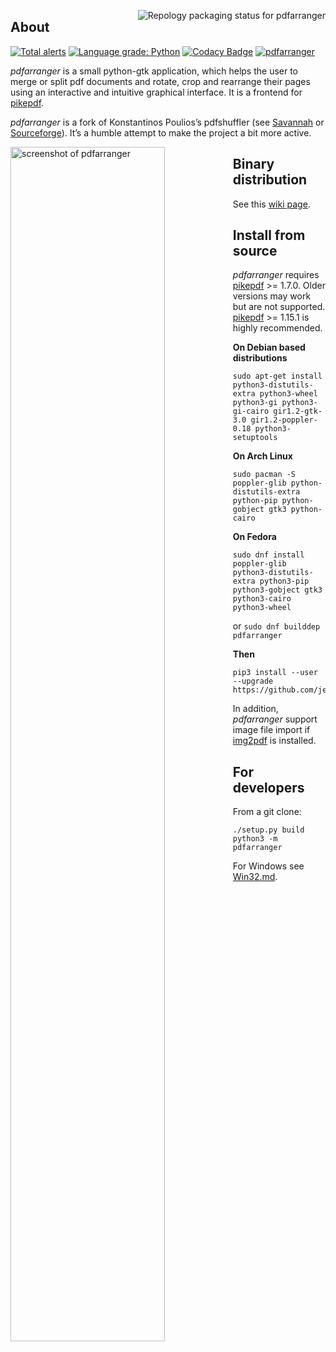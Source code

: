 [<img align="right" src="https://repology.org/badge/vertical-allrepos/pdfarranger.svg" alt="Repology packaging status for pdfarranger">](https://repology.org/project/pdfarranger/versions)
## About

[![Total alerts](https://img.shields.io/lgtm/alerts/g/jeromerobert/pdfarranger.svg?logo=lgtm&logoWidth=18)](https://lgtm.com/projects/g/jeromerobert/pdfarranger/alerts/)
[![Language grade: Python](https://img.shields.io/lgtm/grade/python/g/jeromerobert/pdfarranger.svg?logo=lgtm&logoWidth=18)](https://lgtm.com/projects/g/jeromerobert/pdfarranger/context:python)
[![Codacy Badge](https://api.codacy.com/project/badge/Grade/f30fcd52c2fe4d438542275876221ecd)](https://app.codacy.com/app/jeromerobert/pdfarranger?utm_source=github.com&utm_medium=referral&utm_content=jeromerobert/pdfarranger&utm_campaign=Badge_Grade_Settings)
[![pdfarranger](https://github.com/jeromerobert/pdfarranger/workflows/pdfarranger/badge.svg)](https://github.com/jeromerobert/pdfarranger/actions?query=workflow%3Apdfarranger+branch%3Amaster)

*pdfarranger* is a small python-gtk application, which helps the user to merge
or split pdf documents and rotate, crop and rearrange their pages using an
interactive and intuitive graphical interface. It is a frontend for
[pikepdf](https://github.com/pikepdf/pikepdf).

*pdfarranger* is a fork of Konstantinos Poulios’s pdfshuffler
(see [Savannah](https://savannah.nongnu.org/projects/pdfshuffler) or
[Sourceforge](http://sourceforge.net/projects/pdfshuffler)).
It’s a humble attempt to make the project a bit more active.

<img width="70%" align="left" src="https://github.com/jeromerobert/pdfarranger/raw/master/data/screenshot.png" alt="screenshot of pdfarranger">


## Binary distribution

See this [wiki page](https://github.com/jeromerobert/pdfarranger/wiki/Binary-packages).

## Install from source

*pdfarranger* requires [pikepdf](https://github.com/pikepdf/pikepdf) >= 1.7.0. Older versions may work
but are not supported. [pikepdf](https://github.com/pikepdf/pikepdf) >= 1.15.1 is highly recommended.

**On Debian based distributions**

```
sudo apt-get install python3-distutils-extra python3-wheel python3-gi python3-gi-cairo gir1.2-gtk-3.0 gir1.2-poppler-0.18 python3-setuptools
```

**On Arch Linux**

```
sudo pacman -S poppler-glib python-distutils-extra python-pip python-gobject gtk3 python-cairo
```

**On Fedora**

```
sudo dnf install poppler-glib python3-distutils-extra python3-pip python3-gobject gtk3 python3-cairo python3-wheel
```
or `sudo dnf builddep pdfarranger`

**Then**

```
pip3 install --user --upgrade https://github.com/jeromerobert/pdfarranger/zipball/master
```

In addition, *pdfarranger* support image file import if [img2pdf](https://gitlab.mister-muffin.de/josch/img2pdf) is installed.

## For developers

From a git clone:

```
./setup.py build
python3 -m pdfarranger
```

For Windows see [Win32.md](Win32.md).
